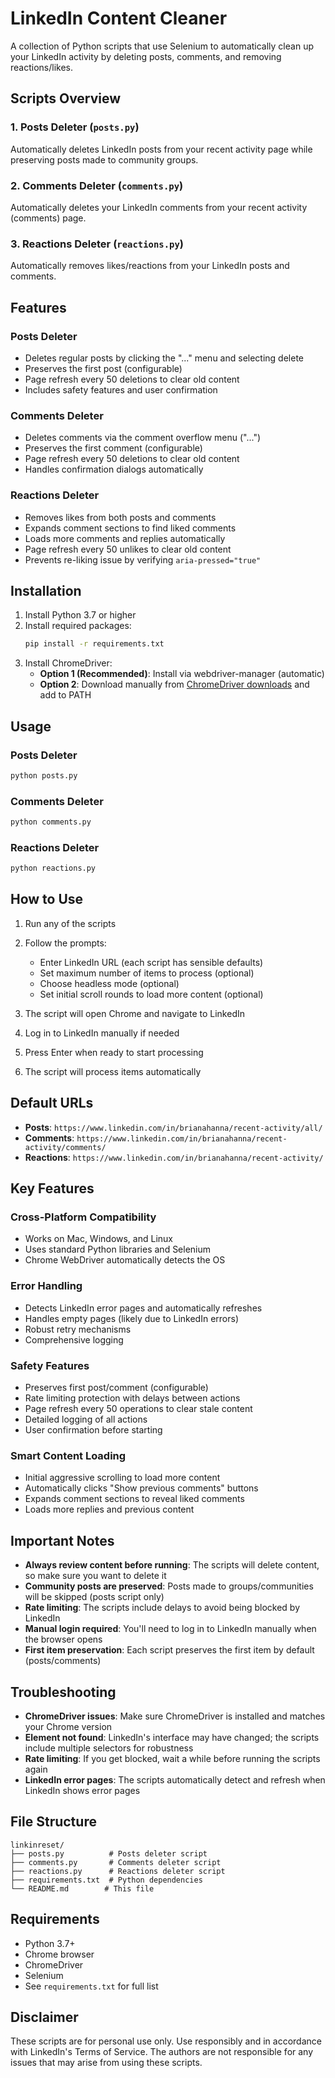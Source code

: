 # LinkedIn Content Cleaner

A collection of Python scripts that use Selenium to automatically clean up your LinkedIn activity by deleting posts, comments, and removing reactions/likes.

## Scripts Overview

### 1. Posts Deleter (`posts.py`)
Automatically deletes LinkedIn posts from your recent activity page while preserving posts made to community groups.

### 2. Comments Deleter (`comments.py`)
Automatically deletes your LinkedIn comments from your recent activity (comments) page.

### 3. Reactions Deleter (`reactions.py`)
Automatically removes likes/reactions from your LinkedIn posts and comments.

## Features

### Posts Deleter
- Deletes regular posts by clicking the "..." menu and selecting delete
- Preserves the first post (configurable)
- Page refresh every 50 deletions to clear old content
- Includes safety features and user confirmation

### Comments Deleter
- Deletes comments via the comment overflow menu ("...")
- Preserves the first comment (configurable)
- Page refresh every 50 deletions to clear old content
- Handles confirmation dialogs automatically

### Reactions Deleter
- Removes likes from both posts and comments
- Expands comment sections to find liked comments
- Loads more comments and replies automatically
- Page refresh every 50 unlikes to clear old content
- Prevents re-liking issue by verifying `aria-pressed="true"`

## Installation

1. Install Python 3.7 or higher
2. Install required packages:
   ```bash
   pip install -r requirements.txt
   ```
3. Install ChromeDriver:
   - **Option 1 (Recommended)**: Install via webdriver-manager (automatic)
   - **Option 2**: Download manually from [ChromeDriver downloads](https://chromedriver.chromium.org/downloads) and add to PATH

## Usage

### Posts Deleter
```bash
python posts.py
```

### Comments Deleter
```bash
python comments.py
```

### Reactions Deleter
```bash
python reactions.py
```

## How to Use

1. Run any of the scripts
2. Follow the prompts:
   - Enter LinkedIn URL (each script has sensible defaults)
   - Set maximum number of items to process (optional)
   - Choose headless mode (optional)
   - Set initial scroll rounds to load more content (optional)

3. The script will open Chrome and navigate to LinkedIn
4. Log in to LinkedIn manually if needed
5. Press Enter when ready to start processing
6. The script will process items automatically

## Default URLs

- **Posts**: `https://www.linkedin.com/in/brianahanna/recent-activity/all/`
- **Comments**: `https://www.linkedin.com/in/brianahanna/recent-activity/comments/`
- **Reactions**: `https://www.linkedin.com/in/brianahanna/recent-activity/`

## Key Features

### Cross-Platform Compatibility
- Works on Mac, Windows, and Linux
- Uses standard Python libraries and Selenium
- Chrome WebDriver automatically detects the OS

### Error Handling
- Detects LinkedIn error pages and automatically refreshes
- Handles empty pages (likely due to LinkedIn errors)
- Robust retry mechanisms
- Comprehensive logging

### Safety Features
- Preserves first post/comment (configurable)
- Rate limiting protection with delays between actions
- Page refresh every 50 operations to clear stale content
- Detailed logging of all actions
- User confirmation before starting

### Smart Content Loading
- Initial aggressive scrolling to load more content
- Automatically clicks "Show previous comments" buttons
- Expands comment sections to reveal liked comments
- Loads more replies and previous content

## Important Notes

- **Always review content before running**: The scripts will delete content, so make sure you want to delete it
- **Community posts are preserved**: Posts made to groups/communities will be skipped (posts script only)
- **Rate limiting**: The scripts include delays to avoid being blocked by LinkedIn
- **Manual login required**: You'll need to log in to LinkedIn manually when the browser opens
- **First item preservation**: Each script preserves the first item by default (posts/comments)

## Troubleshooting

- **ChromeDriver issues**: Make sure ChromeDriver is installed and matches your Chrome version
- **Element not found**: LinkedIn's interface may have changed; the scripts include multiple selectors for robustness
- **Rate limiting**: If you get blocked, wait a while before running the scripts again
- **LinkedIn error pages**: The scripts automatically detect and refresh when LinkedIn shows error pages

## File Structure

```
linkinreset/
├── posts.py          # Posts deleter script
├── comments.py       # Comments deleter script
├── reactions.py      # Reactions deleter script
├── requirements.txt  # Python dependencies
└── README.md        # This file
```

## Requirements

- Python 3.7+
- Chrome browser
- ChromeDriver
- Selenium
- See `requirements.txt` for full list

## Disclaimer

These scripts are for personal use only. Use responsibly and in accordance with LinkedIn's Terms of Service. The authors are not responsible for any issues that may arise from using these scripts.
